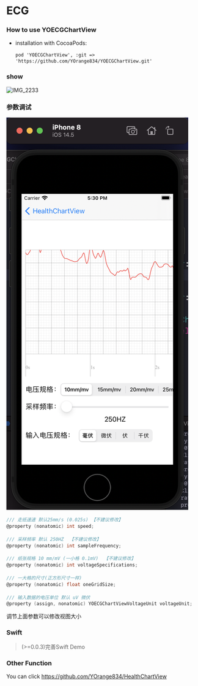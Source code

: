 # ECG

### How to use YOECGChartView

* installation with CocoaPods: 

  ```
  pod 'YOECGChartView', :git => 'https://github.com/YOrange834/YOECGChartView.git'
  ```

  

### show

![IMG_2233](https://github.com/YOrange834/YOECGChartView/blob/main/res/IMG_2233%E5%89%AF%E6%9C%AC.png)



### 参数调试

![IMG_2233](https://github.com/YOrange834/YOECGChartView/blob/main/res/report_par.png)

```objective-c
/// 走纸速速 默认25mm/s (0.025s) 【不建议修改】
@property (nonatomic) int speed;

/// 采样频率 默认 250HZ  【不建议修改】
@property (nonatomic) int sampleFrequency;

/// 纸张规格 10 mm/mV (一小格 0.1mV)  【不建议修改】
@property (nonatomic) int voltageSpecifications;

/// 一大格的尺寸(正方形尺寸一样)
@property (nonatomic) float oneGridSize;

/// 输入数据的电压单位 默认 uV 微伏
@property (assign, nonatomic) YOECGChartViewVoltageUnit voltageUnit;
```

调节上面参数可以修改视图大小



### Swift

> (>=0.0.3)完善Swift Demo



### Other Function 

You can click  https://github.com/YOrange834/HealthChartView


